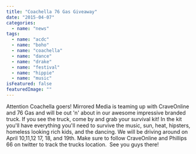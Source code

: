 ```yaml
---
title: "Coachella 76 Gas Giveaway"
date: "2015-04-07"
categories: 
  - name: "news"
tags: 
  - name: "acdc"
  - name: "boho"
  - name: "coachella"
  - name: "dance"
  - name: "drake"
  - name: "festival"
  - name: "hippie"
  - name: "music"
isFeatured: false
featuredImage: ""
---
```


Attention Coachella goers! Mirrored Media is teaming up with CraveOnline and 76 Gas and will be out 'n' about in our awesome impressive branded truck. If you see the truck, come by and grab your survival kit! In the kit you'll have everything you'll need to survive the music, sun, heat, hipsters, homeless looking rich kids, and the dancing. We will be driving around on April 10,11,12 17, 18, and 19th. Make sure to follow CraveOnline and Phillips 66 on twitter to track the trucks location.  See you guys there!
